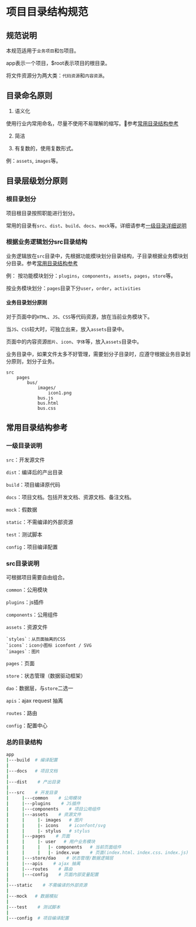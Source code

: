 # 项目目录结构规范

## 规范说明

本规范适用于`业务项目`和`包`项目。

app表示一个项目，$root表示项目的根目录。

将文件资源分为两大类：`代码资源`和`内容资源`。

## 目录命名原则

1. 语义化

使用行业内常用命名，尽量不使用不易理解的缩写。参考[常用目录结构参考](#常用目录结构参考)

2. 简洁

3. 有复数的，使用复数形式。

例：`assets`, `images`等。

## 目录层级划分原则

### 根目录划分

项目根目录按照职能进行划分。

常用的目录有`src`、`dist`、`build`、`docs`、`mock`等。详细请参考[一级目录详细说明](#一级目录说明)

### 根据业务逻辑划分src目录结构

业务逻辑放在`src`目录中，先根据功能模块划分目录结构，子目录根据业务模块划分目录。参考[常用目录结构参考](#常用目录结构参考)

例：
按功能模块划分：`plugins`，`components`，`assets`，`pages`，`store`等。

按业务模块划分：`pages`目录下分`user`，`order`，`activities`

#### 业务目录划分原则
对于页面中的`HTML`、`JS`、`CSS`等代码资源，放在当前业务模块下。

当`JS`、`CSS`较大时，可独立出来，放入`assets`目录中。

页面中的内容资源`图片`、`icon`、`字体`等，放入`assets`目录中。

业务目录中，如果文件太多不好管理，需要划分子目录时，应遵守根据业务目录划分原则，划分子业务。

```
src
	pages
		bus/
			images/
				icon1.png
			bus.js
			bus.html
			bus.css
```

## 常用目录结构参考

### 一级目录说明

`src`：开发源文件

`dist`：编译后的产出目录

`build`：项目编译原代码

`docs`：项目文档。包括开发文档、资源文档、备注文档。

`mock`：假数据

`static`：不需编译的外部资源

`test`：测试脚本

`config`：项目编译配置

### src目录说明

可根据项目需要自由组合。

`common`：公用模块

`plugins`：js插件

`components`：公用组件

`assets`：资源文件

	`styles`：从页面抽离的CSS
	`icons`：icon小图标 iconfont / SVG
	`images`：图片

`pages`：页面

`store`：状态管理（数据驱动框架）

`dao`：数据层，与`store`二选一

`apis`：ajax request 抽离

`routes`：路由

`config`：配置中心

### 总的目录结构
```bash
app
|---build  # 编译配置
|
|---docs   # 项目文档
|
|---dist	# 产出目录
|
|---src    # 开发目录
|     |---common    # 公用模块
|     |---plugins    # JS插件
|     |---components    # 项目公用组件
|     |---assets    # 资源文件
|     |     |- images   # 图片
|     |     |- icons    # iconfont/svg
|     |     |- stylus   # stylus
|     |---pages    # 页面
|     |     |- user   # 用户业务模块
|     |     |   |- components	# 当前页面组件
|     |     |   |- index.vue	# 页面(index.html、index.css、index.js)
|     |---store/dao    # 状态管理/数据逻辑层
|     |---apis    # ajax 抽离
|     |---routes    # 路由
|     |---config    # 页面内部变量配置
|
|---static    # 不需编译的外部资源
|
|---mock   # 数据模拟
|
|---test	# 测试脚本
|
|---config	# 项目编译配置
```